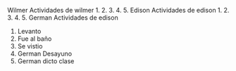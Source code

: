 Wilmer
Actividades de wilmer
1.
2.
3.
4.
5.
Edison
Actividades de edison
1.
2.
3.
4.
5.
German
Actividades de edison
1. Levanto
2. Fue al baño
3. Se vistio
4. German Desayuno
5. German dicto clase